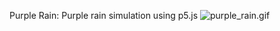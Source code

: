 Purple Rain:
    Purple rain simulation using p5.js
![purple_rain.gif](https://github.com/TamilRavi214/p5_js_codes/blob/master/purple_rain/purp_rain.gif)
